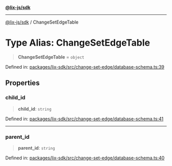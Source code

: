 [**@lix-js/sdk**](../README.md)

***

[@lix-js/sdk](../README.md) / ChangeSetEdgeTable

# Type Alias: ChangeSetEdgeTable

> **ChangeSetEdgeTable** = `object`

Defined in: [packages/lix-sdk/src/change-set-edge/database-schema.ts:39](https://github.com/opral/monorepo/blob/95d464500b14a3c0aabc535935d800ebcc86d1ad/packages/lix-sdk/src/change-set-edge/database-schema.ts#L39)

## Properties

### child\_id

> **child\_id**: `string`

Defined in: [packages/lix-sdk/src/change-set-edge/database-schema.ts:41](https://github.com/opral/monorepo/blob/95d464500b14a3c0aabc535935d800ebcc86d1ad/packages/lix-sdk/src/change-set-edge/database-schema.ts#L41)

***

### parent\_id

> **parent\_id**: `string`

Defined in: [packages/lix-sdk/src/change-set-edge/database-schema.ts:40](https://github.com/opral/monorepo/blob/95d464500b14a3c0aabc535935d800ebcc86d1ad/packages/lix-sdk/src/change-set-edge/database-schema.ts#L40)
